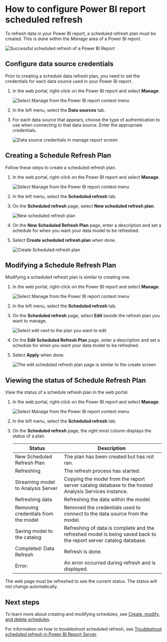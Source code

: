 <properties
   pageTitle="How to configure Power BI report scheduled refresh"
   description="To refresh data in your Power BI report, a scheduled refresh plan must be created."
   services="powerbi"
   documentationCenter=""
   authors="guyinacube"
   manager="erikre"
   backup=""
   editor=""
   tags=""
   qualityFocus="no"
   qualityDate=""/>
<tags
   ms.service="powerbi"
   ms.devlang="NA"
   ms.topic="article"
   ms.tgt_pltfrm="NA"
   ms.workload="powerbi"
   ms.date="10/25/2017"
   ms.author="asaxton"/>

# How to configure Power BI report scheduled refresh

To refresh data in your Power BI report, a scheduled refresh plan must be created. This is done within the *Manage* area of a Power BI report.

![Successful scheduled refresh of a Power BI Report](media/reportserver-configure-scheduled-refresh/scheduled-refresh-success.png)

## Configure data source credentials

Prior to creating a schedule data refresh plan, you need to set the credentials for each data source used in your Power BI report.

1. In the web portal, right-click on the Power BI report and select **Manage**.

    ![Select Manage from the Power BI report context menu](media/reportserver-configure-scheduled-refresh/manage-power-bi-report.png)

2. In the left menu, select the **Data sources** tab.

3. For each data source that appears, choose the type of authentication to use when connecting to that data source. Enter the appropriate credentials.

    ![Data source credentials in manage report screen](media/reportserver-configure-scheduled-refresh/data-source-credentials.png)

## Creating a Schedule Refresh Plan

Follow these steps to create a scheduled refresh plan.

1. In the web portal, right-click on the Power BI report and select **Manage**.

    ![Select Manage from the Power BI report context menu](media/reportserver-configure-scheduled-refresh/manage-power-bi-report.png)

2. In the left menu, select the **Scheduled refresh** tab.

3. On the **Scheduled refresh** page, select **New scheduled refresh plan**.

    ![New scheduled refresh plan](media/reportserver-configure-scheduled-refresh/new-scheduled-refresh-plan.png)

4. On the **New Scheduled Refresh Plan** page, enter a description and set a schedule for when you want your data model to be refreshed.

5. Select **Create scheduled refresh plan** when done.

    ![Create Scheduled refresh plan](media/reportserver-configure-scheduled-refresh/create-scheduled-refresh-plan.png)

## Modifying a Schedule Refresh Plan

Modifying a scheduled refresh plan is similar to creating one.

1. In the web portal, right-click on the Power BI report and select **Manage**.

    ![Select Manage from the Power BI report context menu](media/reportserver-configure-scheduled-refresh/manage-power-bi-report.png)

2. In the left menu, select the **Scheduled refresh** tab.

3. On the **Scheduled refresh** page, select **Edit** beside the refresh plan you want to manage.

    ![Select edit next to the plan you want to edit](media/reportserver-configure-scheduled-refresh/edit-scheduled-refresh-plan.png)

4. On the **Edit Scheduled Refresh Plan** page, enter a description and set a schedule for when you want your data model to be refreshed.

5. Select **Apply** when done.

    ![The edit scheduled refresh plan page is similar to the create screen](media/reportserver-configure-scheduled-refresh/edit-scheduled-refresh-plan-page.png)

## Viewing the status of Schedule Refresh Plan

View the status of a schedule refresh plan in the web portal.

1. In the web portal, right-click on the Power BI report and select **Manage**.

    ![Select Manage from the Power BI report context menu](media/reportserver-configure-scheduled-refresh/manage-power-bi-report.png)

2. In the left menu, select the **Scheduled refresh** tab.

3. On the **Scheduled refresh** page, the right most column displays the status of a plan.

    |**Status** |**Description** |
    |---------|---------|
    |New Scheduled Refresh Plan|The plan has been created but has not ran.|
    |Refreshing|The refresh process has started.|
    |Streaming model to Analysis Server|Copying the model from the report server catalog database to the hosted Analysis Services instance.|
    |Refreshing data|Refreshing the data within the model.|
    |Removing credentials from the model|Removed the credentials used to connect to the data source from the model.|
    |Saving model to the catalog|Refreshing of data is complete and the refreshed model is being saved back to the report server catalog database.|
    |Completed: Data Refresh|Refresh is done.|
    |Error:|An error occurred during refresh and is displayed.|

The web page must be refreshed to see the current status. The status will not change automatically.

## Next steps

To learn more about creating and modifying schedules, see [Create, modify, and delete schedules](https://docs.microsoft.com/sql/reporting-services/subscriptions/create-modify-and-delete-schedules).

For information on how to troubleshoot scheduled refresh, see [Troubleshoot scheduled refresh in Power BI Report Server](reportserver-scheduled-refresh-troubleshoot.md).